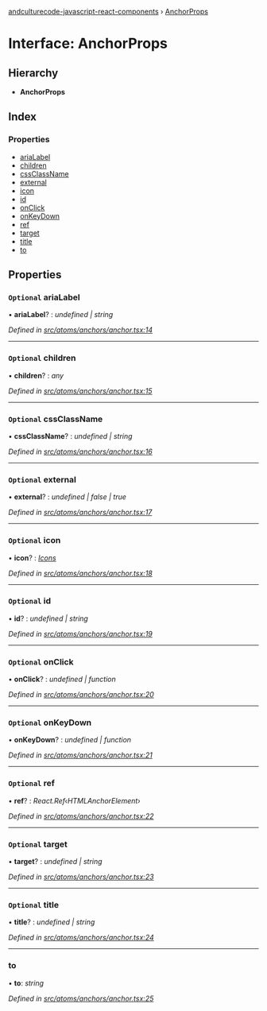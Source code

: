 [andculturecode-javascript-react-components](../README.md) › [AnchorProps](anchorprops.md)

# Interface: AnchorProps

## Hierarchy

* **AnchorProps**

## Index

### Properties

* [ariaLabel](anchorprops.md#optional-arialabel)
* [children](anchorprops.md#optional-children)
* [cssClassName](anchorprops.md#optional-cssclassname)
* [external](anchorprops.md#optional-external)
* [icon](anchorprops.md#optional-icon)
* [id](anchorprops.md#optional-id)
* [onClick](anchorprops.md#optional-onclick)
* [onKeyDown](anchorprops.md#optional-onkeydown)
* [ref](anchorprops.md#optional-ref)
* [target](anchorprops.md#optional-target)
* [title](anchorprops.md#optional-title)
* [to](anchorprops.md#to)

## Properties

### `Optional` ariaLabel

• **ariaLabel**? : *undefined | string*

*Defined in [src/atoms/anchors/anchor.tsx:14](https://github.com/AndcultureCode/AndcultureCode.JavaScript.React.Components/blob/c9cfa12/src/atoms/anchors/anchor.tsx#L14)*

___

### `Optional` children

• **children**? : *any*

*Defined in [src/atoms/anchors/anchor.tsx:15](https://github.com/AndcultureCode/AndcultureCode.JavaScript.React.Components/blob/c9cfa12/src/atoms/anchors/anchor.tsx#L15)*

___

### `Optional` cssClassName

• **cssClassName**? : *undefined | string*

*Defined in [src/atoms/anchors/anchor.tsx:16](https://github.com/AndcultureCode/AndcultureCode.JavaScript.React.Components/blob/c9cfa12/src/atoms/anchors/anchor.tsx#L16)*

___

### `Optional` external

• **external**? : *undefined | false | true*

*Defined in [src/atoms/anchors/anchor.tsx:17](https://github.com/AndcultureCode/AndcultureCode.JavaScript.React.Components/blob/c9cfa12/src/atoms/anchors/anchor.tsx#L17)*

___

### `Optional` icon

• **icon**? : *[Icons](../enums/icons.md)*

*Defined in [src/atoms/anchors/anchor.tsx:18](https://github.com/AndcultureCode/AndcultureCode.JavaScript.React.Components/blob/c9cfa12/src/atoms/anchors/anchor.tsx#L18)*

___

### `Optional` id

• **id**? : *undefined | string*

*Defined in [src/atoms/anchors/anchor.tsx:19](https://github.com/AndcultureCode/AndcultureCode.JavaScript.React.Components/blob/c9cfa12/src/atoms/anchors/anchor.tsx#L19)*

___

### `Optional` onClick

• **onClick**? : *undefined | function*

*Defined in [src/atoms/anchors/anchor.tsx:20](https://github.com/AndcultureCode/AndcultureCode.JavaScript.React.Components/blob/c9cfa12/src/atoms/anchors/anchor.tsx#L20)*

___

### `Optional` onKeyDown

• **onKeyDown**? : *undefined | function*

*Defined in [src/atoms/anchors/anchor.tsx:21](https://github.com/AndcultureCode/AndcultureCode.JavaScript.React.Components/blob/c9cfa12/src/atoms/anchors/anchor.tsx#L21)*

___

### `Optional` ref

• **ref**? : *React.Ref‹HTMLAnchorElement›*

*Defined in [src/atoms/anchors/anchor.tsx:22](https://github.com/AndcultureCode/AndcultureCode.JavaScript.React.Components/blob/c9cfa12/src/atoms/anchors/anchor.tsx#L22)*

___

### `Optional` target

• **target**? : *undefined | string*

*Defined in [src/atoms/anchors/anchor.tsx:23](https://github.com/AndcultureCode/AndcultureCode.JavaScript.React.Components/blob/c9cfa12/src/atoms/anchors/anchor.tsx#L23)*

___

### `Optional` title

• **title**? : *undefined | string*

*Defined in [src/atoms/anchors/anchor.tsx:24](https://github.com/AndcultureCode/AndcultureCode.JavaScript.React.Components/blob/c9cfa12/src/atoms/anchors/anchor.tsx#L24)*

___

###  to

• **to**: *string*

*Defined in [src/atoms/anchors/anchor.tsx:25](https://github.com/AndcultureCode/AndcultureCode.JavaScript.React.Components/blob/c9cfa12/src/atoms/anchors/anchor.tsx#L25)*
